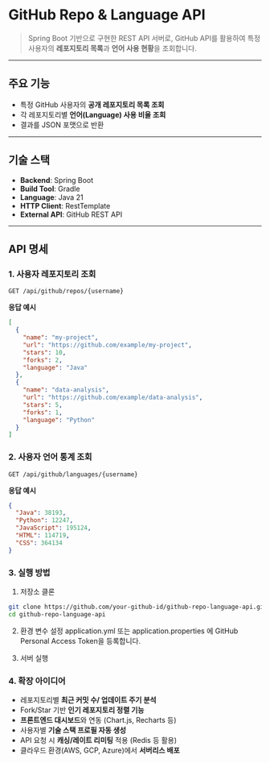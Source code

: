 #  GitHub Repo & Language API  

> Spring Boot 기반으로 구현한 REST API 서버로, GitHub API를 활용하여 특정 사용자의 **레포지토리 목록**과 **언어 사용 현황**을 조회합니다.  

---

##  주요 기능
- 특정 GitHub 사용자의 **공개 레포지토리 목록 조회**  
- 각 레포지토리별 **언어(Language) 사용 비율 조회**  
- 결과를 JSON 포맷으로 반환  

---

##  기술 스택
- **Backend**: Spring Boot  
- **Build Tool**: Gradle  
- **Language**: Java 21  
- **HTTP Client**: RestTemplate  
- **External API**: GitHub REST API 

---

##  API 명세

### 1. 사용자 레포지토리 조회
`GET /api/github/repos/{username}`  

**응답 예시**
```json
[
  {
    "name": "my-project",
    "url": "https://github.com/example/my-project",
    "stars": 10,
    "forks": 2,
    "language": "Java"
  },
  {
    "name": "data-analysis",
    "url": "https://github.com/example/data-analysis",
    "stars": 5,
    "forks": 1,
    "language": "Python"
  }
]
```

### 2. 사용자 언어 통계 조회
`GET /api/github/languages/{username}`  

**응답 예시**
```json
{
  "Java": 38193,
  "Python": 12247,
  "JavaScript": 195124,
  "HTML": 114719,
  "CSS": 364134
}
```
### 3. 실행 방법

1. 저장소 클론
```bash
git clone https://github.com/your-github-id/github-repo-language-api.git
cd github-repo-language-api
```

2. 환경 변수 설정
application.yml 또는 application.properties 에 GitHub Personal Access Token을 등록합니다.

3. 서버 실행

### 4. 확장 아이디어

-  레포지토리별 **최근 커밋 수/ 업데이트 주기 분석**  
-  Fork/Star 기반 **인기 레포지토리 정렬 기능**  
-  **프론트엔드 대시보드**와 연동 (Chart.js, Recharts 등)  
-  사용자별 **기술 스택 프로필 자동 생성**  
-  API 요청 시 **캐싱/레이트 리미팅** 적용 (Redis 등 활용)  
-  클라우드 환경(AWS, GCP, Azure)에서 **서버리스 배포**  
